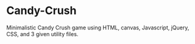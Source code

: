 # Candy-Crush
Minimalistic Candy Crush game using HTML, canvas, Javascript, jQuery, CSS, and 3 given utility files.

